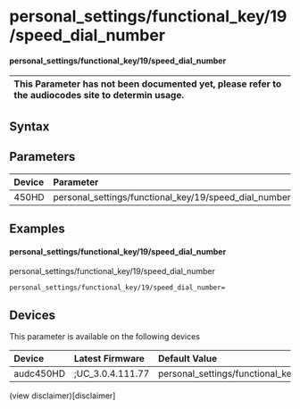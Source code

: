 ﻿---
description: personal_settings/functional_key/19/speed_dial_number
search: false
---

# personal_settings/functional_key/19/speed_dial_number

#### personal_settings/functional_key/19/speed_dial_number


| This Parameter has not been documented yet, please refer to the audiocodes site to determin usage.  | 
| :--- |

## Syntax

## Parameters
|Device|Parameter|value|Description|
|:---|:---|:---|:---|
| 450HD | personal_settings/functional_key/19/speed_dial_number |  |  |

## Examples
#### personal_settings/functional_key/19/speed_dial_number

personal_settings/functional_key/19/speed_dial_number

```
personal_settings/functional_key/19/speed_dial_number=
```

## Devices
This parameter is available on the following devices

| Device | Latest Firmware | Default Value |
|:---|:---|:---|
| audc450HD | ;UC_3.0.4.111.77 | personal_settings/functional_key/19/speed_dial_number= 

(view disclaimer)[disclaimer]
